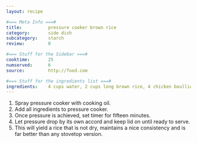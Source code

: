 ```yaml
---
layout: recipe

#=== Meta Info ===#
title: 			pressure cooker brown rice
category:		side dish
subcategory:	starch
review:			0

#=== Stuff for the Sidebar ===#
cooktime:		25
numserved:		6
source:			http://food.com

#=== Stuff for the ingredients list ===#
ingredients:	4 cups water, 2 cups long brown rice, 4 chicken boullion cubes, 3 dashes Mrs Dash, 3 tablespoons butter, pepper
---
```


1. Spray pressure cooker with cooking oil.
2. Add all ingredients to pressure cooker.
3. Once pressure is achieved, set timer for fifteen minutes.
4. Let pressure drop by its own accord and keep lid on until ready to serve.
5. This will yield a rice that is not dry, maintains a nice consistency and is far better than any stovetop version.
